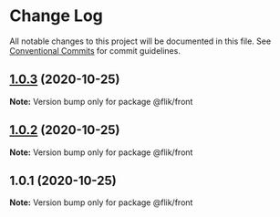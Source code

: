 # Change Log

All notable changes to this project will be documented in this file.
See [Conventional Commits](https://conventionalcommits.org) for commit guidelines.

## [1.0.3](https://github.com/cahva/worker-monorepo/compare/v1.0.2...v1.0.3) (2020-10-25)

**Note:** Version bump only for package @flik/front





## [1.0.2](https://github.com/cahva/worker-monorepo/compare/v1.0.1...v1.0.2) (2020-10-25)

**Note:** Version bump only for package @flik/front





## 1.0.1 (2020-10-25)

**Note:** Version bump only for package @flik/front

